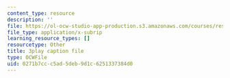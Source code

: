 ```yaml
---
content_type: resource
description: ''
file: https://ol-ocw-studio-app-production.s3.amazonaws.com/courses/res-9-003-brains-minds-and-machines-summer-course-summer-2015/0271b7ccc5ad5deb9d1c6251337384d0_dfsPKoHv_F4.vtt
file_type: application/x-subrip
learning_resource_types: []
resourcetype: Other
title: 3play caption file
type: OCWFile
uid: 0271b7cc-c5ad-5deb-9d1c-6251337384d0
---
```

